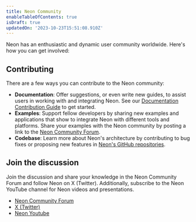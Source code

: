 ```yaml
---
title: Neon Community
enableTableOfContents: true
isDraft: true
updatedOn: '2023-10-23T15:51:08.910Z'
---
```


Neon has an enthusiastic and dynamic user community worldwide. Here's how you can get involved:

## Contributing

There are a few ways you can contribute to the Neon community:

- **Documentation**: Offer suggestions, or even write new guides, to assist users in working with and integrating Neon. See our [Documentation Contribution Guide](/docs/contribution/) to get started.
- **Examples**: Support fellow developers by sharing new examples and applications that show to integrate Neon with different tools and platforms. Share your examples with the Neon community by posting a link to the [Neon Community Forum](https://community.neon.tech/).
- **Codebase**: Learn more about Neon's architecture by contributing to bug fixes or proposing new features in [Neon's GitHub repositories](https://github.com/neondatabase).

## Join the discussion

Join the discussion and share your knowledge in the Neon Community Forum and follow Neon on X (Twitter). Additionally, subscribe to the Neon YouTube channel for Neon videos and presentations.

- [Neon Community Forum](https://community.neon.tech/)
- [X (Twitter)](https://twitter.com/neondatabase)
- [Neon Youtube](https://www.youtube.com/@neondatabase)
